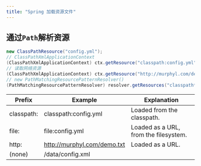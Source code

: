 ```yaml
---
title: "Spring 加载资源文件"
---
```


## 通过`Path`解析资源


```java
new ClassPathResource("config.yml");
// ClassPathXmlApplicationContext 
(ClassPathXmlApplicationContext) ctx.getResource("classpath:config.yml");
// 读取网络资源
(ClassPathXmlApplicationContext) ctx.getResource("http://murphyl.com/demo.txt");
// new PathMatchingResourcePatternResolver()
(PathMatchingResourcePatternResolver) resolver.getResources("classpath*:/com.murphyl*/*.xml")
```

|  Prefix   | Example | Explanation  |
|  ----  | ----  | ----  |
| classpath:  | classpath:config.yml | Loaded from the classpath. |
| file:  | file:config.yml | Loaded as a URL, from the filesystem. |
| http: | http://murphyl.com/demo.txt | Loaded as a URL. |
| (none)  | /data/config.xml |  |